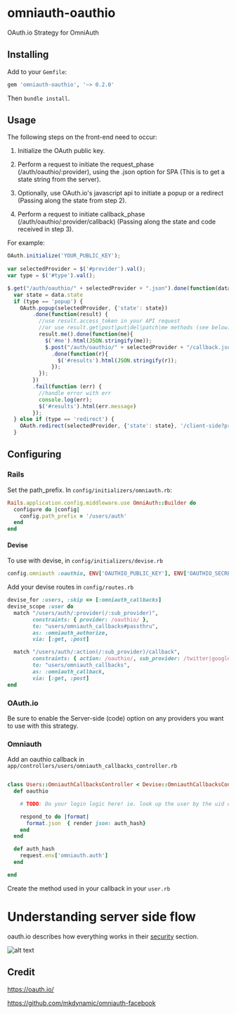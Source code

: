 omniauth-oauthio
=================

OAuth.io Strategy for OmniAuth

## Installing

Add to your `Gemfile`:

```ruby
gem 'omniauth-oauthio', '~> 0.2.0'
```

Then `bundle install`.

## Usage

The following steps on the front-end need to occur:

1. Initialize the OAuth public key.

2. Perform a request to initiate the request_phase (/auth/oauthio/:provider), using the .json option for SPA (This is to get a state string from the server).

3. Optionally, use OAuth.io's javascript api to initiate a popup or a redirect (Passing along the state from step 2).

4. Perform a request to initiate callback_phase (/auth/oauthio/:provider/callback) (Passing along the state and code received in step 3).

For example:

```javascript
OAuth.initialize('YOUR_PUBLIC_KEY');
        
var selectedProvider = $('#provider').val();
var type = $('#type').val();

$.get("/auth/oauthio/" + selectedProvider + ".json").done(function(data){
  var state = data.state
  if (type == 'popup') {
    OAuth.popup(selectedProvider, {'state': state})
        .done(function(result) {
          //use result.access_token in your API request
          //or use result.get|post|put|del|patch|me methods (see below)
          result.me().done(function(me){
            $('#me').html(JSON.stringify(me));
            $.post("/auth/oauthio/" + selectedProvider + "/callback.json", {'state': state, 'code': result.code})
              .done(function(r){
                $('#results').html(JSON.stringify(r));
              });
          });
        })
        .fail(function (err) {
          //handle error with err
          console.log(err);
          $('#results').html(err.message)
        });
  } else if (type == 'redirect') {
    OAuth.redirect(selectedProvider, {'state': state}, '/client-side?provider=' + selectedProvider + '&state=' + state);
  }
```

## Configuring

### Rails

Set the path_prefix. In `config/initializers/omniauth.rb`:

```ruby
Rails.application.config.middleware.use OmniAuth::Builder do
  configure do |config|
    config.path_prefix = '/users/auth'
  end
end
```

#### Devise

To use with devise, in `config/initializers/devise.rb`

```ruby
config.omniauth :oauthio, ENV['OAUTHIO_PUBLIC_KEY'], ENV['OAUTHIO_SECRET_KEY']
```

Add your devise routes in `config/routes.rb`

```ruby
devise_for :users, :skip => [:omniauth_callbacks]
devise_scope :user do
  match "/users/auth/:provider(/:sub_provider)",
        constraints: { provider: /oauthio/ },
        to: "users/omniauth_callbacks#passthru",
        as: :omniauth_authorize,
        via: [:get, :post]

  match "/users/auth/:action(/:sub_provider)/callback",
        constraints: { action: /oauthio/, sub_provider: /twitter|google/ },
        to: "users/omniauth_callbacks",
        as: :omniauth_callback,
        via: [:get, :post]
end
```

### OAuth.io

Be sure to enable the Server-side (code) option on any providers you want to use with this strategy.

### Omniauth

Add an oauthio callback in `app/controllers/users/omniauth_callbacks_controller.rb`

```ruby

class Users::OmniauthCallbacksController < Devise::OmniauthCallbacksController
  def oauthio

    # TODO: Do your login logic here! ie. look up the user by the uid or create one if it does not already exist!

    respond_to do |format|
      format.json  { render json: auth_hash}
    end
  end

  def auth_hash
    request.env['omniauth.auth']
  end

end
```

Create the method used in your callback in your `user.rb`

# Understanding server side flow

oauth.io describes how everything works in their [security](https://oauth.io/docs/security) section.

![alt text](https://oauth.io/img/server-side-flow.png "Server side flow")


## Credit

https://oauth.io/

https://github.com/mkdynamic/omniauth-facebook
